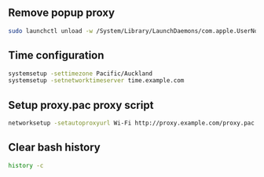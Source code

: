 ## Remove popup proxy

```bash
sudo launchctl unload -w /System/Library/LaunchDaemons/com.apple.UserNotificationCenter.plist
```

## Time configuration

```bash
systemsetup -settimezone Pacific/Auckland
systemsetup -setnetworktimeserver time.example.com
```

## Setup proxy.pac proxy script

```bash
networksetup -setautoproxyurl Wi-Fi http://proxy.example.com/proxy.pac
```

## Clear bash history

```bash
history -c
```